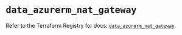 # `data_azurerm_nat_gateway`

Refer to the Terraform Registry for docs: [`data_azurerm_nat_gateway`](https://registry.terraform.io/providers/hashicorp/azurerm/4.21.0/docs/data-sources/nat_gateway).
